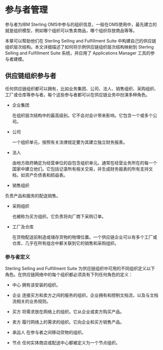 # 参与者管理

参与者为IBM Sterling OMS中参与的组织信息，一般在OMS使用中，最先建立的就是组织模型，例如哪个组织可以售卖商品，哪个组织存放商品等等。

本章可以帮助他们在 Sterling Selling and Fulfillment Suite 中构建自己的供应链组织层次结构。本文详细描述了如何将示例供应链组织层次结构映射到 Sterling Selling and Fulfillment Suite 系统，并应用了 Applications Manager 工具的参与者建模。

## 供应链组织参与者

任何供应链组织都可以拥有，比如业务集团、公司、法人、销售组织、采购组织、工厂或仓库等参与者。每个这些参与者都可以在供应链业务中扮演多种角色。

* 企业集团

  在组织层次结构中的最高级别。它不会对会计带来影响。它包含一个或多个公司。

* 公司

  一个组织单元，按照有关法律规定要为其建立独立财务报表。
* 法人

  由地方政府确定为经营单位的自包含组织单元。通常在经营业务所在的每一个国家中建立他们。它包括记录所有相关交易，并生成财务报表的所有支持文档，如资产负债表和损益表。
* 销售组织

 负责产品和服务的配送销售。
* 采购组织

  也被称为买方组织。它负责将向厂商下采购订单。
* 工厂及仓库

  在货物配送前制造或储存货物的物理位置。一个供应链企业可以有多个工厂或仓库，几乎在所有组合中都关联到它的销售和采购组织。

### 参与者定义

Sterling Selling and Fulfillment Suite 为供应链组织中可用的不同组织定义以下角色。在供应链网络中的每个组织都必须具有下列任何角色的定义：
* 中心
拥有该安装的组织。

* 企业
连接买方和卖方之间的服务的组织。企业拥有和控制文档流，以及与文档流相关的业务规则。

* 买方
将需求放在网络上的组织。它从企业或卖方购买产品。

* 卖方
履行网络上的需求的组织。它向企业和买方销售产品。

* 承运人
在参与者之间移动货物的组织。

* 节点
任何实体商店或配送中心都被定义为一个节点组织。



